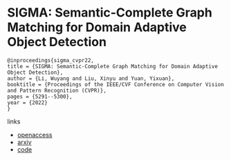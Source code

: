 # SIGMA: Semantic-Complete Graph Matching for Domain Adaptive Object Detection

```
@inproceedings{sigma_cvpr22,
title = {SIGMA: Semantic-Complete Graph Matching for Domain Adaptive Object Detection},
author = {Li, Wuyang and Liu, Xinyu and Yuan, Yixuan},
booktitle = {Proceedings of the IEEE/CVF Conference on Computer Vision and Pattern Recognition (CVPR)},
pages = {5291--5300},
year = {2022}
}
```

links
- [openaccess](http://openaccess.thecvf.com//content/CVPR2022/html/Li_SIGMA_Semantic-Complete_Graph_Matching_for_Domain_Adaptive_Object_Detection_CVPR_2022_paper.html)
- [arxiv](https://arxiv.org/abs/2203.06398)
- [code](https://github.com/CityU-AIM-Group/SIGMA)
